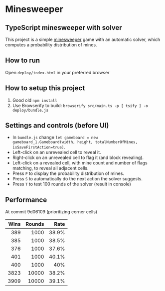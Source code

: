 # Minesweeper
## TypeScript minesweeper with solver

This project is a simple [minesweeper](https://en.wikipedia.org/wiki/Minesweeper_(video_game)) game with an automatic solver, which computes a probability distribution of mines.

## How to run
Open `deploy/index.html` in your preferred browser

## How to setup this project
1. Good old `npm install`
1. Use Browserify to build:
`browserify src/main.ts -p [ tsify ] -o deploy/bundle.js`

## Settings and controls (before UI)
* In `bundle.js` change `let gameboard = new gameboard_1.Gameboard(width, height, totalNumberOfMines, isSaveFirstAction=true)`.
* Left-click on an unrevealed cell to reveal it.
* Right-click on an unrevealed cell to flag it (and block revealing).
* Left-click on a revealed cell, with mine count and number of flags matching, to reveal all adjacent cells.
* Press `P` to display the probability distribution of mines.
* Press `S` to automatically do the next action the solver suggests.
* Press `T` to test 100 rounds of the solver (result in console)

## Performance
At commit 9d06109 (prioritizing corner cells)

| Wins | Rounds |  Rate |
| ---: |   ---: |  ---: |
| 389  |   1000 | 38.9% |
| 385  |   1000 | 38.5% |
| 376  |   1000 | 37.6% |
| 401  |   1000 | 40.1% |
| 400  |   1000 |   40% |
| 3823 |  10000 | 38.2% |
| 3909 |  10000 | 39.1% |
